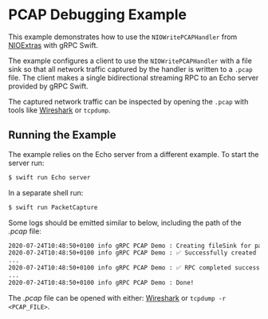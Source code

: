 # PCAP Debugging Example

This example demonstrates how to use the `NIOWritePCAPHandler` from
[NIOExtras][swift-nio-extras] with gRPC Swift.

The example configures a client to use the `NIOWritePCAPHandler` with a file
sink so that all network traffic captured by the handler is written to a
`.pcap` file. The client makes a single bidirectional streaming RPC to an Echo
server provided by gRPC Swift.

The captured network traffic can be inspected by opening the `.pcap` with
tools like [Wireshark][wireshark] or `tcpdump`.

## Running the Example

The example relies on the Echo server from a different example. To start the
server run:

```sh
$ swift run Echo server
```

In a separate shell run:

```sh
$ swift run PacketCapture
```

Some logs should be emitted similar to below, including the path of the
*.pcap* file:

```sh
2020-07-24T10:48:50+0100 info gRPC PCAP Demo : Creating fileSink for path './channel-ObjectIdentifier(0x00007f8a25604c40).pcap'
2020-07-24T10:48:50+0100 info gRPC PCAP Demo : ✅ Successfully created fileSink for path './channel-ObjectIdentifier(0x00007f8a25604c40).pcap'
...
2020-07-24T10:48:50+0100 info gRPC PCAP Demo : ✅ RPC completed successfully
...
2020-07-24T10:48:50+0100 info gRPC PCAP Demo : Done!
```

The *.pcap* file can be opened with either: [Wireshark][wireshark] or `tcpdump
-r <PCAP_FILE>`.

[swift-nio-extras]: https://github.com/apple/swift-nio-extras
[wireshark]: https://wireshark.org
